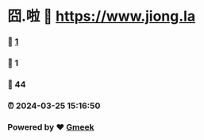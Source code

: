 # 囧.啦 :link: https://www.jiong.la 
### :page_facing_up: [1](https://www.jiong.la/tag.html) 
### :speech_balloon: 1 
### :hibiscus: 44 
### :alarm_clock: 2024-03-25 15:16:50 
### Powered by :heart: [Gmeek](https://github.com/Meekdai/Gmeek)
